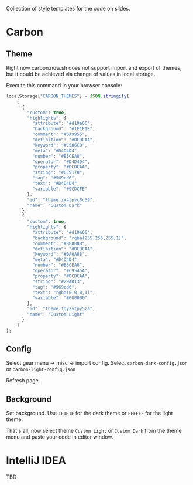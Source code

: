 Collection of style templates for the code on slides.

# Carbon

## Theme

Right now carbon.now.sh does not support import and export of themes, but it could be achieved via change of values in local storage.

Execute this command in your browser console:
 
```javascript
localStorage["CARBON_THEMES"] = JSON.stringify(
    [
      {
        "custom": true,
        "highlights": {
          "attribute": "#d19a66",
          "background": "#1E1E1E",
          "comment": "#6A9955",
          "definition": "#DCDCAA",
          "keyword": "#C586C0",
          "meta": "#D4D4D4",
          "number": "#B5CEA8",
          "operator": "#D4D4D4",
          "property": "#DCDCAA",
          "string": "#CE9178",
          "tag": "#569cd6",
          "text": "#D4D4D4",
          "variable": "#9CDCFE"
        },
        "id": "theme:ix4tpvc8c39",
        "name": "Custom Dark"
      },
      {
        "custom": true,
        "highlights": {
          "attribute": "#d19a66",
          "background": "rgba(255,255,255,1)",
          "comment": "#888888",
          "definition": "#DCDCAA",
          "keyword": "#0A0A88",
          "meta": "#D4D4D4",
          "number": "#B5CEA8",
          "operator": "#C9545A",
          "property": "#DCDCAA",
          "string": "#29AD13",
          "tag": "#569cd6",
          "text": "rgba(0,0,0,1)",
          "variable": "#000000"
        },
        "id": "theme:fgy2ytpy5za",
        "name": "Custom Light"
      }
    ]
);
```

## Config

Select gear menu -> misc -> import config. Select `carbon-dark-config.json` or `carbon-light-config.json`

Refresh page.

## Background

Set background. Use `1E1E1E` for the dark theme or `FFFFFF` for the light theme.

That's all, now select theme `Custom Light` or `Custom Dark` from the theme menu and paste your code in editor window.

# IntelliJ IDEA

TBD
